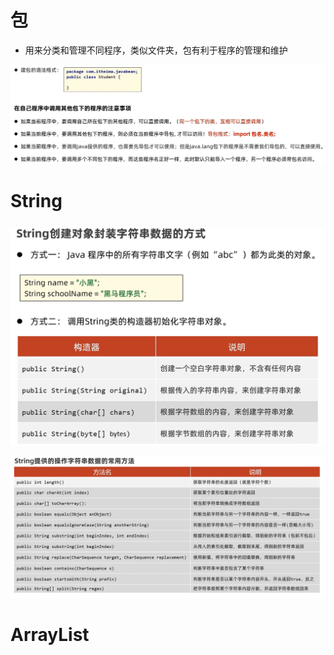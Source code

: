 # 包
* 用来分类和管理不同程序，类似文件夹，包有利于程序的管理和维护

![Alt text](image-52.png)

# String

![Alt text](image-53.png)

![Alt text](image-54.png)

# ArrayList